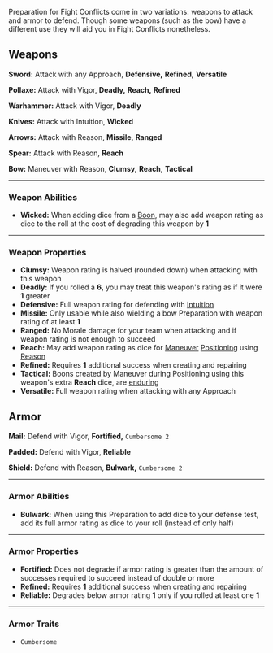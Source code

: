 Preparation for Fight Conflicts come in two variations: weapons to attack and armor to defend. Though some weapons (such as the bow) have a different use they will aid you in Fight Conflicts nonetheless.



## Weapons

**Sword:** Attack with any Approach, **Defensive,** **Refined,** **Versatile**



**Pollaxe:** Attack with Vigor, **Deadly,** **Reach,** **Refined**

**Warhammer:** Attack with Vigor, **Deadly**



**Knives:** Attack with Intuition, **Wicked**



**Arrows:** Attack with Reason, **Missile,** **Ranged**

**Spear:** Attack with Reason, **Reach**



**Bow:** Maneuver with Reason, **Clumsy,** **Reach,** **Tactical**

---

### Weapon Abilities

- **Wicked:** When adding dice from a [Boon](Traits#boons), may also add weapon rating as dice to the roll at the cost of degrading this weapon by **1**

---

### Weapon Properties

- **Clumsy:** Weapon rating is halved (rounded down) when attacking with this weapon
- **Deadly:** If you rolled a **6,** you may treat this weapon's rating as if it were **1** greater
- **Defensive:** Full weapon rating for defending with [Intuition](Approaches#intuition)
- **Missile:** Only usable while also wielding a bow Preparation with weapon rating of at least **1**
- **Ranged:** No Morale damage for your team when attacking and if weapon rating is not enough to succeed
- **Reach:** May add weapon rating as dice for [Maneuver](Skills#maneuver) [Positioning](Conflict#positioning) using [Reason](Approaches#reason)
- **Refined:** Requires **1** additional success when creating and repairing
- **Tactical:** Boons created by Maneuver during Positioning using this weapon's extra **Reach** dice, are [enduring](Boons-&-Banes#enduring-boons--banes)
- **Versatile:** Full weapon rating when attacking with any Approach



## Armor

**Mail:** Defend with Vigor, **Fortified,** `Cumbersome 2`

**Padded:** Defend with Vigor, **Reliable**



**Shield:** Defend with Reason, **Bulwark,** `Cumbersome 2`

---

### Armor Abilities

- **Bulwark:** When using this Preparation to add dice to your defense test, add its full armor rating as dice to your roll (instead of only half)

---

### Armor Properties

- **Fortified:** Does not degrade if armor rating is greater than the amount of successes required to succeed instead of double or more
- **Refined:** Requires **1** additional success when creating and repairing
- **Reliable:** Degrades below armor rating **1** only if you rolled at least one **1**

---

### Armor Traits

- `Cumbersome`
